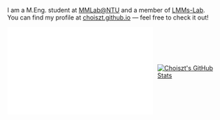 <p>
  I am a M.Eng. student at <a href="https://www.mmlab-ntu.com/" target="_blank">MMLab@NTU</a> and a member of 
  <a href="https://www.lmms-lab.com/" target="_blank">LMMs-Lab</a>. <br>
  You can find my profile at <a href="https://choiszt.github.io" target="_blank">choiszt.github.io</a> — feel free to check it out! 
</p>

<div style="display: flex; gap: 10px; align-items: center;">
  <a href="https://github.com/choiszt/github-stats">
    <img src="https://github.com/choiszt/github-stats/blob/master/generated/overview.svg#gh-dark-mode-only" 
         alt="GitHub Stats Overview" 
         style="height: 200px;" />
  </a>

  <a href="https://github.com/choiszt">
    <img src="https://github-readme-stats.vercel.app/api?username=choiszt&include_all_commits=true&show_icons=true&title_color=fff&icon_color=79ff97&text_color=9f9f9f&bg_color=151515" 
         alt="Choiszt's GitHub Stats" 
         style="height: 200px;" />
  </a>

</div>


<!--


<img align="center" src="https://github-readme-stats.vercel.app/api?username=choiszt&show_icons=true&hide_border=true" />  

![](https://komarev.com/ghpvc/?username=choiszt&label=PROFILE+VIEWS)


[![trophy](https://github-profile-trophy.vercel.app/?username=choiszt&column=7)](https://github.com/choiszt)

<img align="center" src="https://github-readme-stats.vercel.app/api?username=choiszt&show_icons=true&hide_border=true" />  <img align="center" src="https://github-readme-streak-stats.herokuapp.com?user=choiszt&hide_border=true&date_format=M%20j%5B%2C%20Y%5D&ring=7EDDCF&fire=7EDDCF" /> 

![](https://komarev.com/ghpvc/?username=choiszt&label=PROFILE+VIEWS)
I am an MEng student at MMLab@NTU, supervised by [Prof. Ziwei Liu](https://liuziwei7.github.io/) and work with [Jingkang Yang](https://jingkang50.github.io/) and [Bo Li](https://brianboli.com/).

**🔭 Recently I'm focusing on Embodied Intelligence and feeling the LMMs.**
📫 How to reach me: ls2001927@gmail.com
![Choiszt's GitHub Stats](https://github-readme-stats.vercel.app/api?username=choiszt&show_icons=true&title_color=FF80BF&text_color=F8F8F2&icon_color=8AFF80&bg_color=212C2A)
![Top Langs](https://github-readme-stats.vercel.app/api/top-langs/?username=choiszt&title_color=FF80BF&text_color=F8F8F2&icon_color=8AFF80&bg_color=212C2A&layout=compact)

**choiszt/choiszt** is a ✨ _special_ ✨ repository because its `README.md` (this file) appears on your GitHub profile.
, specializing in Scene Graph Generation and VLM for Embodied Agent. Currently, I am working as an Undergraduate Research in the NTU@MMLAB Group. 
Here are some ideas to get you started:

- 🔭 I’m currently working on ...
- 🌱 I’m currently learning ...
- 👯 I’m looking to collaborate on ...
- 🤔 I’m looking for help with ...
- 💬 Ask me about ...
- 📫 How to reach me: ...
- 😄 Pronouns: ...
- ⚡ Fun fact: ...
-->
